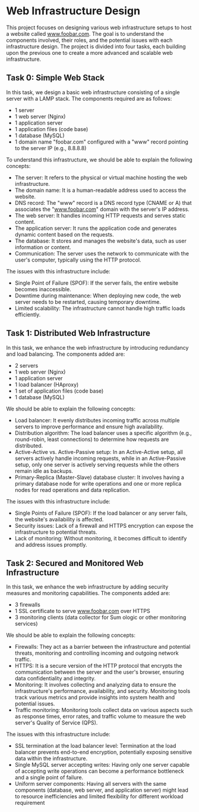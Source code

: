 # Web Infrastructure Design

This project focuses on designing various web infrastructure setups to host a website called www.foobar.com. The goal is to understand the components involved, their roles, and the potential issues with each infrastructure design. The project is divided into four tasks, each building upon the previous one to create a more advanced and scalable web infrastructure.

## Task 0: Simple Web Stack

In this task, we design a basic web infrastructure consisting of a single server with a LAMP stack. The components required are as follows:

- 1 server
- 1 web server (Nginx)
- 1 application server
- 1 application files (code base)
- 1 database (MySQL)
- 1 domain name "foobar.com" configured with a "www" record pointing to the server IP (e.g., 8.8.8.8)

To understand this infrastructure, we should be able to explain the following concepts:

- The server: It refers to the physical or virtual machine hosting the web infrastructure.
- The domain name: It is a human-readable address used to access the website.
- DNS record: The "www" record is a DNS record type (CNAME or A) that associates the "www.foobar.com" domain with the server's IP address.
- The web server: It handles incoming HTTP requests and serves static content.
- The application server: It runs the application code and generates dynamic content based on the requests.
- The database: It stores and manages the website's data, such as user information or content.
- Communication: The server uses the network to communicate with the user's computer, typically using the HTTP protocol.

The issues with this infrastructure include:

- Single Point of Failure (SPOF): If the server fails, the entire website becomes inaccessible.
- Downtime during maintenance: When deploying new code, the web server needs to be restarted, causing temporary downtime.
- Limited scalability: The infrastructure cannot handle high traffic loads efficiently.

## Task 1: Distributed Web Infrastructure

In this task, we enhance the web infrastructure by introducing redundancy and load balancing. The components added are:

- 2 servers
- 1 web server (Nginx)
- 1 application server
- 1 load balancer (HAproxy)
- 1 set of application files (code base)
- 1 database (MySQL)

We should be able to explain the following concepts:

- Load balancer: It evenly distributes incoming traffic across multiple servers to improve performance and ensure high availability.
- Distribution algorithm: The load balancer uses a specific algorithm (e.g., round-robin, least connections) to determine how requests are distributed.
- Active-Active vs. Active-Passive setup: In an Active-Active setup, all servers actively handle incoming requests, while in an Active-Passive setup, only one server is actively serving requests while the others remain idle as backups.
- Primary-Replica (Master-Slave) database cluster: It involves having a primary database node for write operations and one or more replica nodes for read operations and data replication.

The issues with this infrastructure include:

- Single Points of Failure (SPOF): If the load balancer or any server fails, the website's availability is affected.
- Security issues: Lack of a firewall and HTTPS encryption can expose the infrastructure to potential threats.
- Lack of monitoring: Without monitoring, it becomes difficult to identify and address issues promptly.

## Task 2: Secured and Monitored Web Infrastructure

In this task, we enhance the web infrastructure by adding security measures and monitoring capabilities. The components added are:

- 3 firewalls
- 1 SSL certificate to serve www.foobar.com over HTTPS
- 3 monitoring clients (data collector for Sum ologic or other monitoring services)

We should be able to explain the following concepts:

- Firewalls: They act as a barrier between the infrastructure and potential threats, monitoring and controlling incoming and outgoing network traffic.
- HTTPS: It is a secure version of the HTTP protocol that encrypts the communication between the server and the user's browser, ensuring data confidentiality and integrity.
- Monitoring: It involves collecting and analyzing data to ensure the infrastructure's performance, availability, and security. Monitoring tools track various metrics and provide insights into system health and potential issues.
- Traffic monitoring: Monitoring tools collect data on various aspects such as response times, error rates, and traffic volume to measure the web server's Quality of Service (QPS).

The issues with this infrastructure include:

- SSL termination at the load balancer level: Termination at the load balancer prevents end-to-end encryption, potentially exposing sensitive data within the infrastructure.
- Single MySQL server accepting writes: Having only one server capable of accepting write operations can become a performance bottleneck and a single point of failure.
- Uniform server components: Having all servers with the same components (database, web server, and application server) might lead to resource inefficiencies and limited flexibility for different workload requirement
